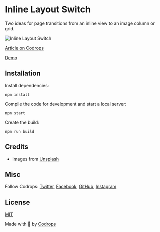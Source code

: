 # Inline Layout Switch

Two ideas for page transitions from an inline view to an image column or grid.

![Inline Layout Switch](https://tympanus.net/codrops/wp-content/uploads/2022/11/inlinelayoutswitch_feat.jpg)

[Article on Codrops](https://tympanus.net/codrops/?p=65913)

[Demo](https://tympanus.net/Development/InlineLayoutSwitch/)


## Installation

Install dependencies:

```
npm install
```

Compile the code for development and start a local server:

```
npm start
```

Create the build:

```
npm run build
```

## Credits

- Images from [Unsplash](https://unsplash.com/)

## Misc

Follow Codrops: [Twitter](http://www.twitter.com/codrops), [Facebook](http://www.facebook.com/codrops), [GitHub](https://github.com/codrops), [Instagram](https://www.instagram.com/codropsss/)

## License
[MIT](LICENSE)

Made with :blue_heart:  by [Codrops](http://www.codrops.com)





